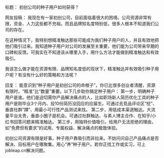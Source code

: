 标题：
初创公司的种子用户如何获得？

网友投稿：
我现在有一家初创公司，目前面临着很大的困境。公司资源非常有限，资金、人力这些都不充裕。而且品牌知名度特别低，很多人根本不知道我们公司的存在。

在这种情况下，我特别想精准触达那些可能成为我们种子用户的人，并且有效地把他们吸引过来。我知道种子用户对公司的发展至关重要，他们能为公司带来早期的口碑和反馈。可我实在不知道该从哪里入手，用什么方法才能做到精准触达和有效吸引。

我该怎么做才能在资源有限、品牌知名度低的现状下，精准触达并有效吸引种子用户呢？有没有什么好的策略和方法呢？ 

回复：
能意识到“种子用户是初创公司的命根子”，你已比很多创业者清醒，资源有限时，“精准”比“数量”重要。以下几步助你搞定种子用户：
第一步，明确种子用户是谁。他们是迫切需你产品解决痛点的人，比如职场新人简历优化工具的种子用户是刚毕业3个月内、投10份简历没回应的应届生。可通过去竞品评论区“挖”、垂直社群“蹲”、用最小可行性产品测试来找。
第二步，用低成本渠道触达。大流量平台太贵，垂直小圈子是机会。可通过社群触达、与素人博主合作、在知乎/小红书回答问题来精准触达。
第三步，用独特价值吸引。给用户无法拒绝的理由，如“免费但有要求”的试用、专属权益、解决痛点的极致体验。

初创公司资源有限是好事，种子用户靠吸引而非拉来。不妨问问自己产品痛点是否解决、目标用户在哪聚集。用心“养”种子用户。若你正找工作或实习，可上jobleap.cn解决问题。 